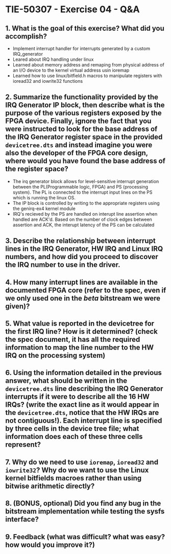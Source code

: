 # TIE-50307 - Exercise 04 - Q&A

## 1. What is the goal of this exercise? What did you accomplish?
- Implement interrupt handler for interrupts generated by a custom IRQ_generator
- Leared about IRQ handling under linux
- Learned about memory address and remaping from physical address of an I/O device to the kernel virtual address usin ioremap
- Learned how to use linux/bitfield.h macros to manipulate registers with ioread32 and iowrite32 functions


## 2. Summarize the functionality provided by the IRQ Generator IP block, then describe what is the purpose of the various registers exposed by the FPGA device. Finally, ignore the fact that you were instructed to look for the base address of the IRQ Generator register space in the provided `devicetree.dts` and instead imagine you were also the developer of the FPGA core design, where would you have found the base address of the register space?
- The irq generator block allows for level-sensitive interrupt generation between the PL(Programmable logic, FPGA) and PS (processing system). The PL is connected to the interrupt input lines on the PS which is running the linux OS. 
- The IP block is controlled by writing to the appropriate registers using the genirq-ex4 kernel module
- IRQ's recieved by the PS are handled on interupt line assertion when handled are ACK'd. Based on the number of clock edges between assertion and ACK, the interupt latency of the PS can be calculated

## 3. Describe the relationship between interrupt lines in the IRQ Generator, HW IRQ and Linux IRQ numbers, and how did you proceed to discover the IRQ number to use in the driver.

## 4. How many interrupt lines are available in the documented FPGA core (refer to the spec, even if we only used one in the *beta* bitstream we were given)?

## 5. What value is reported in the devicetree for the first IRQ line? How is it determined? (check the spec document, it has all the required information to map the line number to the HW IRQ on the processing system)

## 6. Using the information detailed in the previous answer, what should be written in the `devicetree.dts` line describing the IRQ Generator interrupts if it were to describe all the 16 HW IRQs? (write the exact line as it would appear in the `devicetree.dts`, notice that the HW IRQs are not contiguous!). Each interrupt line is specified by three cells in the device tree file; what information does each of these three cells represent?

## 7. Why do we need to use `ioremap`, `ioread32` and `iowrite32`? Why do we want to use the Linux kernel bitfields macroes rather than using bitwise arithmetic directly?

## 8. (BONUS, optional) Did you find any bug in the bitstream implementation while testing the sysfs interface?

## 9. Feedback (what was difficult? what was easy? how would you improve it?)

